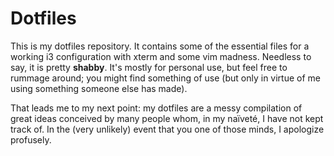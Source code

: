 # Dotfiles #

This is my dotfiles repository. It contains some of the essential files for a working i3 configuration with xterm and some vim madness. Needless to say, it is pretty **shabby**. It's mostly for personal use, but feel free
to rummage around; you might find something of use (but only in virtue of me using something someone else has made). 

That leads me to my next point: my dotfiles are a messy compilation of great ideas conceived by many people whom, in my naïveté, I have not kept track of. In the (very unlikely) event that you one of those minds, I 
apologize profusely.
